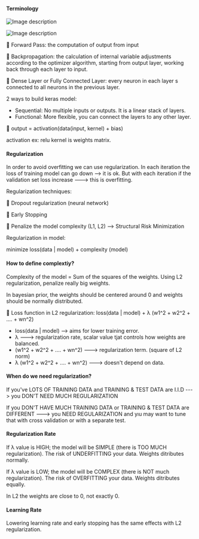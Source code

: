 #### Terminology

![Image description](/Users/pelin.balci/PycharmProjects/machinelearning/Notes/forward_pass.png)

![Image description](/Users/pelin.balci/PycharmProjects/machinelearning/Notes/backpropagation.png)



💛 Forward Pass: the computation of output from input

💛 Backpropagation: the calculation of internal variable adjustments according to the optimizer algorithm, 
starting from output layer, working back through each layer to input. 

💛 Dense Layer or Fully Connected Layer: every neuron in each layer s connected to all neurons in the previous layer. 

2 ways to build keras model:
- Sequential: No multiple inputs or outputs. It is a linear stack of layers. 
- Functional: More flexible, you can connect the layers to any other layer. 


💛 output = activation(data(input, kernel) + bias) 

activation ex: relu
kernel is weights matrix. 

#### Regularization

In order to avoid overfitting we can use regularization. 
In each iteration the loss of training model can go down --> it is ok. But with each iteration if the validation set loss 
increase ---> this is overfitting. 

Regularization techniques: 

💛 Dropout regularization (neural network)

💛 Early Stopping

💛 Penalize the model complexity (L1, L2) --> Structural Risk Minimization 

Regularization in model:

minimize loss(data | model) + complexity (model)


####  How to define complextiy?

Complexity of the model = Sum of the squares of the weights. 
Using L2 regularization, penalize really big weights. 

In bayesian prior, the weights should be centered around 0 and weights should be normally distributed. 

💛 Loss function in L2 regularization: loss(data | model) + &lambda; (w1^2 + w2^2 + .... + wn^2)

- loss(data | model) --> aims for lower training error. 
- &lambda; ---> regularization rate, scalar value tjat controls how weights are balanced.
- (w1^2 + w2^2 + .... + wn^2) ---> regularization term. (square of L2 norm)
- &lambda; (w1^2 + w2^2 + .... + wn^2) ---> doesn't depend on data.

#### When do we need regularization? 

If you've LOTS OF TRAINING DATA and TRAINING & TEST DATA are I.I.D ---> you DON'T NEED MUCH REGULARIZATION

If you DON'T HAVE MUCH TRAINING DATA or TRAINING & TEST DATA are DIFFERENT ---> you NEED REGULARIZATION
and yıu may want to tune that with cross validation or with a separate test.


#### Regularization Rate

If &lambda; value is HIGH; the model will be SIMPLE (there is TOO MUCH regularization). The risk of UNDERFITTING your data. 
Weights ditributes normally. 

If &lambda; value is LOW; the model will be COMPLEX (there is NOT much regularization). The risk of OVERFITTING your data. 
Weights ditributes equally. 

In L2  the weights are close to 0, not exactly 0. 


#### Learning Rate

Lowering learning rate and early stopping has the same effects with L2 regularization. 






